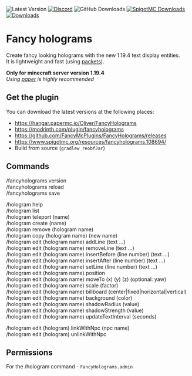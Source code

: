 ![Latest Version](https://img.shields.io/github/v/release/FancyMcPlugins/FancyHolograms?style=flat-square)
[![Discord](https://img.shields.io/discord/899740810956910683?color=7289da&logo=Discord&label=Discord&style=flat-square)](https://discord.gg/ZUgYCEJUEx)
![GitHub Downloads](https://img.shields.io/github/downloads/FancyMcPlugins/FancyHolograms/total?logo=GitHub&style=flat-square)
[![SpigotMC Downloads](https://badges.spiget.org/resources/downloads/spigotmc-orange-108694.svg)](https://www.spigotmc.org/resources/fancy-holograms-1-19-4.108694/)
[![Downloads](https://img.shields.io/modrinth/dt/fancyholograms?color=00AF5C&label=modrinth&style=flat&logo=modrinth)](https://modrinth.com/plugin/fancyholograms/versions)

# Fancy holograms
Create fancy looking holograms with the new 1.19.4 text display entities.<br>
It is lightweight and fast (using [packets](https://wiki.vg/Protocol)).

**Only for minecraft server version 1.19.4**<br>
_Using [paper](https://papermc.io/downloads) is highly recommended_


## Get the plugin
You can download the latest versions at the following places:

- https://hangar.papermc.io/Oliver/FancyHolograms
- https://modrinth.com/plugin/fancyholograms
- https://github.com/FancyMcPlugins/FancyHolograms/releases
- https://www.spigotmc.org/resources/fancyholograms.108694/
- Build from source (``gradlew reobfJar``)

## Commands
/fancyholograms version<br>
/fancyholograms reload<br>
/fancyholograms save<br>

/hologram help<br>
/hologram list<br>
/hologram teleport (name)<br>
/hologram create (name)<br>
/hologram remove (hologram name)<br>
/hologram copy (hologram name) (new name)<br>
/hologram edit (hologram name) addLine (text ...)<br>
/hologram edit (hologram name) removeLine (text ...)<br>
/hologram edit (hologram name) insertBefore (line number) (text ...)<br>
/hologram edit (hologram name) insertAfter (line number) (text ...)<br>
/hologram edit (hologram name) setLine (line number) (text ...)<br>
/hologram edit (hologram name) position<br>
/hologram edit (hologram name) moveTo (x) (y) (z) (optional: yaw)<br>
/hologram edit (hologram name) scale (factor)<br>
/hologram edit (hologram name) billboard (center|fixed|horizontal|vertical)<br>
/hologram edit (hologram name) background (color)<br>
/hologram edit (hologram name) shadowRadius (value)<br>
/hologram edit (hologram name) shadowStrength (value)<br>
/hologram edit (hologram name) updateTextInterval (seconds)<br>

/hologram edit (hologram) linkWithNpc (npc name)<br>
/hologram edit (hologram) unlinkWithNpc


## Permissions
For the /hologram command - ``FancyHolograms.admin``